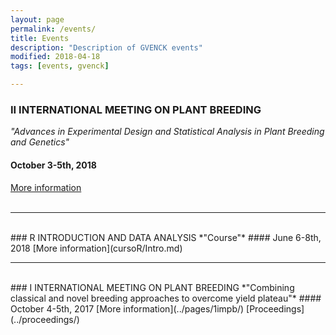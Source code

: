 ```yaml
---
layout: page
permalink: /events/
title: Events
description: "Description of GVENCK events"
modified: 2018-04-18
tags: [events, gvenck]

---
```


### II INTERNATIONAL MEETING ON PLANT BREEDING
*"Advances in Experimental Design and Statistical Analysis in Plant Breeding and Genetics"*  
#### October 3-5th, 2018
[More information](../pages/2impb/)  
<br>

<center><hr></center>

<br>
### R INTRODUCTION AND DATA ANALYSIS 
*"Course"*
#### June 6-8th, 2018
[More information](cursoR/Intro.md)
<br>

<center><hr></center>

<br>
### I INTERNATIONAL MEETING ON PLANT BREEDING
*"Combining classical and novel breeding approaches to overcome yield plateau"*  
#### October 4-5th, 2017
[More information](../pages/1impb/)  
[Proceedings](../proceedings/)  

